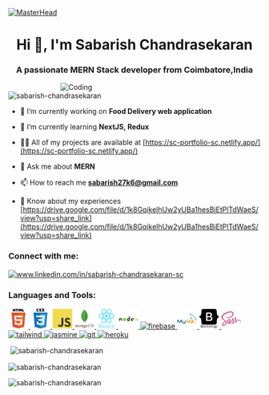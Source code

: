 [![MasterHead](https://user-images.githubusercontent.com/27279740/164895446-7bcdb5b4-06dd-4763-aa96-80e0fbdf4667.png)](https://sc-portfolio-sc.netlify.app/)
<h1 align="center">Hi 👋, I'm Sabarish Chandrasekaran</h1>
<h3 align="center">A passionate MERN Stack developer from Coimbatore,India</h3>
<img align="right" alt="Coding" width="400" src="https://cdn.dribbble.com/users/1162077/screenshots/3848914/programmer.gif">

<p align="left"> <img src="https://komarev.com/ghpvc/?username=sabarish-chandrasekaran&label=Profile%20views&color=0e75b6&style=flat" alt="sabarish-chandrasekaran" /> </p>

- 🔭 I’m currently working on **Food Delivery web application**

- 🌱 I’m currently learning **NextJS, Redux**

- 👨‍💻 All of my projects are available at [https://sc-portfolio-sc.netlify.app/](https://sc-portfolio-sc.netlify.app/)

- 💬 Ask me about **MERN**

- 📫 How to reach me **sabarish27k6@gmail.com**

- 📄 Know about my experiences [https://drive.google.com/file/d/1k8GqikelhUw2yUBa1hesBiEtPlTdWaeS/view?usp=share_link](https://drive.google.com/file/d/1k8GqikelhUw2yUBa1hesBiEtPlTdWaeS/view?usp=share_link)

<h3 align="left">Connect with me:</h3>
<p align="left">
<a href="https://linkedin.com/in/www.linkedin.com/in/sabarish-chandrasekaran-sc" target="blank"><img align="center" src="https://raw.githubusercontent.com/rahuldkjain/github-profile-readme-generator/master/src/images/icons/Social/linked-in-alt.svg" alt="www.linkedin.com/in/sabarish-chandrasekaran-sc" height="30" width="40" /></a>
</p>

<h3 align="left">Languages and Tools:</h3>
<p align="left">
      <a href="https://www.w3.org/html/" target="_blank" rel="noreferrer">
        <img
          src="https://raw.githubusercontent.com/devicons/devicon/master/icons/html5/html5-original-wordmark.svg"
          alt="html5"
          width="40"
          height="40"
        />
      </a>
      <a href="https://www.w3schools.com/css/" target="_blank" rel="noreferrer">
        <img
          src="https://raw.githubusercontent.com/devicons/devicon/master/icons/css3/css3-original-wordmark.svg"
          alt="css3"
          width="40"
          height="40"
        />
      </a>
      <a
        href="https://developer.mozilla.org/en-US/docs/Web/JavaScript"
        target="_blank"
        rel="noreferrer"
      >
        <img
          src="https://raw.githubusercontent.com/devicons/devicon/master/icons/javascript/javascript-original.svg"
          alt="javascript"
          width="40"
          height="40"
        />
      </a>
      <a href="https://www.mongodb.com/" target="_blank" rel="noreferrer">
        <img
          src="https://raw.githubusercontent.com/devicons/devicon/master/icons/mongodb/mongodb-original-wordmark.svg"
          alt="mongodb"
          width="40"
          height="40"
        />
      </a>
      <a href="https://reactjs.org/" target="_blank" rel="noreferrer">
        <img
          src="https://raw.githubusercontent.com/devicons/devicon/master/icons/react/react-original-wordmark.svg"
          alt="react"
          width="40"
          height="40"
        />
      </a>
      <a href="https://nodejs.org" target="_blank" rel="noreferrer">
        <img
          src="https://raw.githubusercontent.com/devicons/devicon/master/icons/nodejs/nodejs-original-wordmark.svg"
          alt="nodejs"
          width="40"
          height="40"
        />
      </a>
      <a href="https://firebase.google.com/" target="_blank" rel="noreferrer">
        <img
          src="https://www.vectorlogo.zone/logos/firebase/firebase-icon.svg"
          alt="firebase"
          width="40"
          height="40"
        />
      </a>
      <a href="https://www.mysql.com/" target="_blank" rel="noreferrer">
        <img
          src="https://raw.githubusercontent.com/devicons/devicon/master/icons/mysql/mysql-original-wordmark.svg"
          alt="mysql"
          width="40"
          height="40"
          />
      </a>
      <a href="https://getbootstrap.com" target="_blank" rel="noreferrer">
        <img
          src="https://raw.githubusercontent.com/devicons/devicon/master/icons/bootstrap/bootstrap-plain-wordmark.svg"
          alt="bootstrap"
          width="40"
          height="40"
        />
      </a>
      <a href="https://sass-lang.com" target="_blank" rel="noreferrer">
        <img
        src="https://raw.githubusercontent.com/devicons/devicon/master/icons/sass/sass-original.svg"
        alt="sass"
        width="40"
          height="40"
        />
      </a>
      <a href="https://tailwindcss.com/" target="_blank" rel="noreferrer">
        <img
          src="https://www.vectorlogo.zone/logos/tailwindcss/tailwindcss-icon.svg"
          alt="tailwind"
          width="40"
          height="40"
          />
      </a>
      <a href="https://jasmine.github.io/" target="_blank" rel="noreferrer">
        <img
        src="https://www.vectorlogo.zone/logos/jasmine/jasmine-icon.svg"
        alt="jasmine"
          width="40"
          height="40"
        />
      </a>
      <a href="https://git-scm.com/" target="_blank" rel="noreferrer">
        <img
          src="https://www.vectorlogo.zone/logos/git-scm/git-scm-icon.svg"
          alt="git"
          width="40"
          height="40"
        />
      </a>
      <a href="https://heroku.com" target="_blank" rel="noreferrer">
        <img
        src="https://www.vectorlogo.zone/logos/heroku/heroku-icon.svg"
          alt="heroku"
          width="40"
          height="40"
        />
      </a>
    </p>



<p>&nbsp;<img align="center" src="https://github-readme-stats.vercel.app/api?username=sabarish-chandrasekaran&show_icons=true&locale=en" alt="sabarish-chandrasekaran" /></p>

<p><img align="center" src="https://github-readme-streak-stats.herokuapp.com/?user=sabarish-chandrasekaran&" alt="sabarish-chandrasekaran" /></p>

<p><img align="left" src="https://github-readme-stats.vercel.app/api/top-langs?username=sabarish-chandrasekaran&show_icons=true&locale=en&layout=compact" alt="sabarish-chandrasekaran" /></p>

